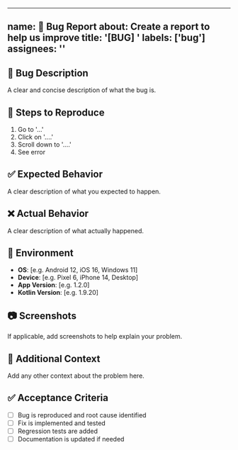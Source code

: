 <!-- .github/ISSUE_TEMPLATE/bug_report.md -->
---
name: 🐛 Bug Report
about: Create a report to help us improve
title: '[BUG] '
labels: ['bug']
assignees: ''
---

## 🐛 Bug Description
A clear and concise description of what the bug is.

## 🔄 Steps to Reproduce
1. Go to '...'
2. Click on '....'
3. Scroll down to '....'
4. See error

## ✅ Expected Behavior
A clear description of what you expected to happen.

## ❌ Actual Behavior
A clear description of what actually happened.

## 📱 Environment
- **OS**: [e.g. Android 12, iOS 16, Windows 11]
- **Device**: [e.g. Pixel 6, iPhone 14, Desktop]
- **App Version**: [e.g. 1.2.0]
- **Kotlin Version**: [e.g. 1.9.20]

## 📷 Screenshots
If applicable, add screenshots to help explain your problem.

## 🔗 Additional Context
Add any other context about the problem here.

## ✅ Acceptance Criteria
- [ ] Bug is reproduced and root cause identified
- [ ] Fix is implemented and tested
- [ ] Regression tests are added
- [ ] Documentation is updated if needed

<!-- Labels for Claude Code processing -->
<!-- Priority: high/medium/low -->
<!-- Platform: android/ios/desktop/web -->
<!-- Component: ui/backend/database/auth -->
